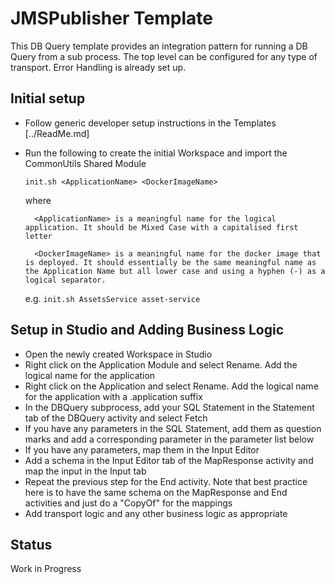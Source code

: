 # JMSPublisher Template

This DB Query template provides an integration pattern for running a DB Query from a sub process. The top level can be configured for any type of transport. Error Handling is already set up.

## Initial setup

- Follow generic developer setup instructions in the Templates [../ReadMe.md]
- Run the following to create the initial Workspace and import the CommonUtils Shared Module

    `init.sh <ApplicationName> <DockerImageName>`

    where

        <ApplicationName> is a meaningful name for the logical application. It should be Mixed Case with a capitalised first letter

        <DockerImageName> is a meaningful name for the docker image that is deployed. It should essentially be the same meaningful name as the Application Name but all lower case and using a hyphen (-) as a logical separator. 

    e.g. `init.sh AssetsService asset-service`

## Setup in Studio and Adding Business Logic

- Open the newly created Workspace in Studio
- Right click on the Application Module and select Rename. Add the logical name for the application
- Right click on the Application and select Rename. Add the logical name for the application with a .application suffix
- In the DBQuery subprocess, add your SQL Statement in the Statement tab of the DBQuery activity and select Fetch
- If you have any parameters in the SQL Statement, add them as question marks and add a corresponding parameter in the parameter list below
- If you have any parameters, map them in the Input Editor
- Add a schema in the Input Editor tab of the MapResponse activity and map the input in the Input tab
- Repeat the previous step for the End activity. Note that best practice here is to have the same schema on the MapResponse and End activities and just do a "CopyOf" for the mappings
- Add transport logic and any other business logic as appropriate

## Status 

Work in Progress